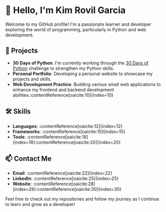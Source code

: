 # 👋 Hello, I'm Kim Rovil Garcia

Welcome to my GitHub profile! I'm a passionate learner and developer exploring the world of programming, particularly in Python and web development.

## 🚀 Projects

- **30 Days of Python**: I'm currently working through the [30 Days of Python](https://github.com/Asabeneh/30-Days-Of-Python) challenge to strengthen my Python skills.
- **Personal Portfolio**: Developing a personal website to showcase my projects and skills.
- **Web Development Practice**: Building various small web applications to enhance my frontend and backend development abilities.:contentReference[oaicite:10]{index=10}

## 🛠️ Skills

- **Languages**: :contentReference[oaicite:12]{index=12}
- **Frameworks**: :contentReference[oaicite:15]{index=15}
- **Tools**: :contentReference[oaicite:18]{index=18}:contentReference[oaicite:20]{index=20}

## 📫 Contact Me

- **Email**: :contentReference[oaicite:22]{index=22}
- **LinkedIn**: :contentReference[oaicite:25]{index=25}
- **Website**: :contentReference[oaicite:28]{index=28}:contentReference[oaicite:30]{index=30}

Feel free to check out my repositories and follow my journey as I continue to learn and grow as a developer!
